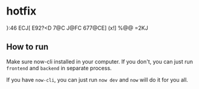 # hotfix

}:46 ECJ[ E92?<D 7@C J@FC 677@CE] (x!] %@@ =2KJ

## How to run

Make sure now-cli installed in your computer. If you don't, you can just run `frontend` and
`backend` in separate process.

If you have `now-cli`, you can just run `now dev` and `now` will do it for you all.
